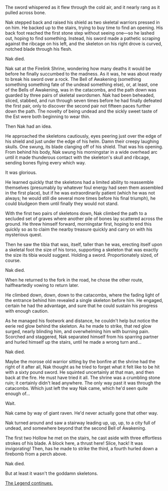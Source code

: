 The sword whispered as it flew through the cold air, and it nearly rang as it pulled across bone.

Nak stepped back and raised his shield as two skeletal warriors pressed in on him. He backed up to the stairs, trying to buy time to find an opening. His back foot reached the first stone step without seeing one—so he lashed out, hoping to find something. Instead, his sword made a pathetic scraping against the ribcage on his left, and the skeleton on his right drove is curved, notched blade through his flesh.

Nak died.

Nak sat at the Firelink Shrine, wondering how many deaths it would be before he finally succumbed to the madness. As it was, he was about ready to break his sword over a rock. The Bell of Awakening (something something something fate of the undead something else), or, at least, one of the Bells of Awakening, was in the catacombs, and the path down was guarded by three pairs of skeletal swordsmen. Nak had been beheaded, sliced, stabbed, and run through seven times before he had finally defeated the first pair, only to discover the second pair not fifteen paces further down the path. The novelty of being undead and the sickly sweet taste of the Est were both beginning to wear thin.

Then Nak had an idea.

He approached the skeletons cautiously, eyes peering just over the edge of his shield and just under the edge of his helm. Damn their creepy laughing skulls. One swung, its blade clanging off of his shield. That was his opening. From behind his body, Nak swung his morningstar in a wide overhead arc until it made thunderous contact with the skeleton's skull and ribcage, sending bones flying every which way.

It was glorious.

He learned quickly that the skeletons had a limited ability to reassemble themselves (presumably by whatever foul energy had seen them assembled in the first place), but if he was extraordinarily patient (which he was not always; he would still die several more times before his final triumph), he could bludgeon them until finally they would not stand.

With the first two pairs of skeletons down, Nak climbed the path to a secluded set of graves where another pile of bones lay scattered across the ground. He threw himself forward, morningstar first, hoping to end this quickly so as to claim the nearby treasure quickly and carry on with his mysterious quest.

Then he saw the tibia that was, itself, taller than he was, erecting itself upon a skeletal foot the size of his torso, supporting a skeleton that was exactly the size its tibia would suggest. Holding a sword. Proportionately sized, of course.

Nak died.

When he returned to the fork in the road, he chose the other route, halfheartedly vowing to return later.

He climbed down, down, down to the catacombs, where the fading light of the entrance behind him revealed a single skeleton before him. He engaged, certain he had the advantage, and sure that he could sustain his progress with enough caution.

As he managed his footwork and distance, he couldn't help but notice the eerie red glow behind the skeleton. As he made to strike, that red glow surged, nearly blinding him, and overwhelming him with burning pain. Scorched and staggered, Nak separated himself from his sparring partner and hurled himself up the stairs, until he made a wrong turn and...

Nak died.

Maybe the morose old warrior sitting by the bonfire at the shrine had the right of it after all, Nak thought as he tried to forget what it felt like to be hit with a sixty pound sword. He squinted uncertainly at that man, and then back at the fire. He must have tried it all. The shrine was a crumbling stone ruin; it certainly didn't lead anywhere. The only way past it was through the catacombs. Which just left the way Nak came, which he'd seen quite enough of...

Wait.

Nak came by way of giant raven. He'd never actually gone that other way.

Nak turned around and saw a stairway leading up, up, up, to a city full of undead, and somewhere beyond that the second Bell of Awakening.

The first two Hollow he met on the stairs, he cast aside with three effortless strokes of his blade. A block here, a thrust here! Slice, hack! It was invigorating! Then, has he made to strike the third, a fourth hurled down a firebomb from a perch above.

Nak died.

But at least it wasn't the goddamn skeletons.

[The Legend continues.](nak-3.html)